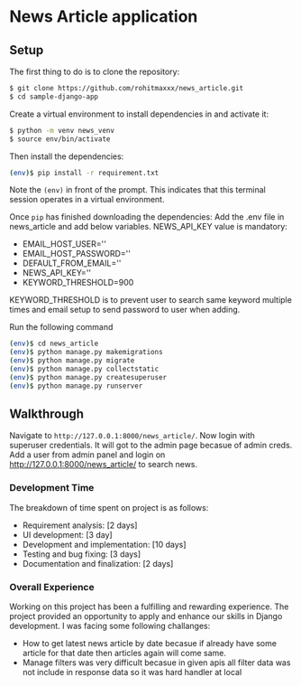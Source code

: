# News Article application

## Setup

The first thing to do is to clone the repository:

```sh
$ git clone https://github.com/rohitmaxxx/news_article.git
$ cd sample-django-app
```

Create a virtual environment to install dependencies in and activate it:

```sh
$ python -m venv news_venv
$ source env/bin/activate
```

Then install the dependencies:

```sh
(env)$ pip install -r requirement.txt
```
Note the `(env)` in front of the prompt. This indicates that this terminal
session operates in a virtual environment.

Once `pip` has finished downloading the dependencies:
Add the .env file in news_article and add below variables. NEWS_API_KEY value is mandatory:

- EMAIL_HOST_USER=''
- EMAIL_HOST_PASSWORD=''
- DEFAULT_FROM_EMAIL=''
- NEWS_API_KEY=''
- KEYWORD_THRESHOLD=900

KEYWORD_THRESHOLD is to prevent user to search same keyword multiple times and email setup to send password to user when adding.

Run the following command
```sh
(env)$ cd news_article
(env)$ python manage.py makemigrations
(env)$ python manage.py migrate
(env)$ python manage.py collectstatic
(env)$ python manage.py createsuperuser
(env)$ python manage.py runserver
```

## Walkthrough
Navigate to `http://127.0.0.1:8000/news_article/`.
Now login with superuser credentials. It will got to the admin page becasue of admin creds.
Add a user from admin panel and login on http://127.0.0.1:8000/news_article/ to search news.


### Development Time

The breakdown of time spent on project is as follows:

- Requirement analysis: [2 days]
- UI development: [3 day]
- Development and implementation: [10 days]
- Testing and bug fixing: [3 days]
- Documentation and finalization: [2 days]

### Overall Experience

Working on this project has been a fulfilling and rewarding experience. The project provided an opportunity to apply and enhance our skills in Django development.
I was facing some following challanges:
- How to get latest news article by date becasue if already have some article for that date then articles again will come same.
- Manage filters was very difficult becasue in given apis all filter data was not include in response data so it was hard handler at local
